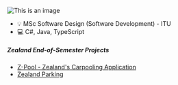 ![This is an image](https://github.com/nlog14/nlog14/blob/main/header.png?raw=true)
- 💡 MSc Software Design (Software Development) - ITU 
- 💻 C#, Java, TypeScript
##### Zealand End-of-Semester Projects 
- [Z-Pool - Zealand's Carpooling Application](https://github.com/1st-Year-Final-Project)
- [Zealand Parking](https://github.com/3rd-Semester-Project-Team)
